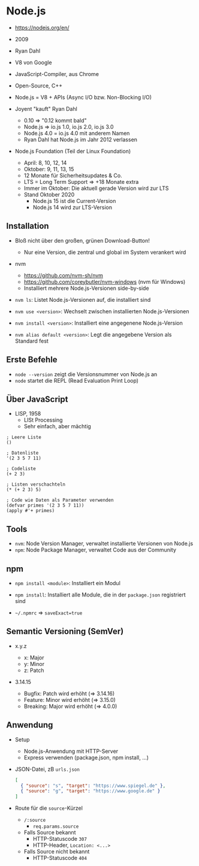 # Node.js

- https://nodejs.org/en/


- 2009
- Ryan Dahl


- V8 von Google
- JavaScript-Compiler, aus Chrome
- Open-Source, C++


- Node.js = V8 + APIs (Async I/O bzw. Non-Blocking I/O)


- Joyent "kauft" Ryan Dahl
  - 0.10 => "0.12 kommt bald"
  - Node.js => io.js 1.0, io.js 2.0, io.js 3.0
  - Node.js 4.0 = io.js 4.0 mit anderem Namen
  - Ryan Dahl hat Node.js im Jahr 2012 verlassen


- Node.js Foundation (Teil der Linux Foundation)
  - April: 8, 10, 12, 14
  - Oktober: 9, 11, 13, 15
  - 12 Monate für Sicherheitsupdates & Co.
  - LTS = Long Term Support => +18 Monate extra
  - Immer im Oktober: Die aktuell gerade Version wird zur LTS
  - Stand Oktober 2020
    - Node.js 15 ist die Current-Version
    - Node.js 14 wird zur LTS-Version


## Installation

- Bloß nicht über den großen, grünen Download-Button!
  - Nur eine Version, die zentral und global im System verankert wird


- nvm
  - https://github.com/nvm-sh/nvm
  - https://github.com/coreybutler/nvm-windows (nvm für Windows)
  - Installiert mehrere Node.js-Versionen side-by-side


- `nvm ls`: Listet Node.js-Versionen auf, die installiert sind
- `nvm use <version>`: Wechselt zwischen installierten Node.js-Versionen
- `nvm install <version>`: Installiert eine angegenene Node.js-Version
- `nvm alias default <version>`: Legt die angegebene Version als Standard fest


## Erste Befehle

- `node --version` zeigt die Versionsnummer von Node.js an
- `node` startet die REPL (Read Evaluation Print Loop)


## Über JavaScript

- LISP, 1958
  - LISt Processing
  - Sehr einfach, aber mächtig

```
; Leere Liste
()

; Datenliste
'(2 3 5 7 11)

; Codeliste
(+ 2 3)

; Listen verschachteln
(* (+ 2 3) 5)

; Code wie Daten als Parameter verwenden
(defvar primes '(2 3 5 7 11))
(apply #'+ primes)
```


## Tools

- `nvm`: Node Version Manager, verwaltet installierte Versionen von Node.js
- `npm`: Node Package Manager, verwaltet Code aus der Community


## npm

- `npm install <module>`: Installiert ein Modul
- `npm install`: Installiert alle Module, die in der `package.json` registriert sind

- `~/.npmrc` => `saveExact=true`


## Semantic Versioning (SemVer)

- x.y.z
  - x: Major
  - y: Minor
  - z: Patch


- 3.14.15
  - Bugfix: Patch wird erhöht (=> 3.14.16)
  - Feature: Minor wird erhöht (=> 3.15.0)
  - Breaking: Major wird erhöht (=> 4.0.0)


## Anwendung

- Setup
  - Node.js-Anwendung mit HTTP-Server
  - Express verwenden (package.json, npm install, ...)

- JSON-Datei, zB `urls.json`
  ```json
  [
    { "source": "s", "target": "https://www.spiegel.de" },
    { "source": "g", "target": "https://www.google.de" }
  ]
  ```

- Route für die `source`-Kürzel
  - `/:source`
    - `req.params.source`
  - Falls Source bekannt
    - HTTP-Statuscode `307`
    - HTTP-Header, `Location: <...>`
  - Falls Source nicht bekannt
    - HTTP-Statuscode `404`
